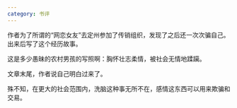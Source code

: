 ```yaml
---
category: 书评
---
```


作者为了所谓的“网恋女友”去定州参加了传销组织，发现了之后还一次次骗自己。出来后写了这个经历故事。

这是多少愚昧的农村男孩的写照啊：胸怀壮志柔情，被社会无情地蹂躏。

文章末尾，作者说自己明白过来了。

殊不知，在更大的社会范围内，洗脑这种事无所不在，感情这东西可以用来欺骗和交易。

